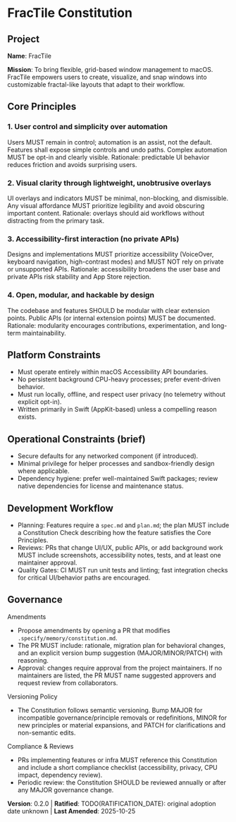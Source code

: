 # FracTile Constitution

## Project

**Name**: FracTile

**Mission**:
To bring flexible, grid-based window management to macOS. FracTile empowers
users to create, visualize, and snap windows into customizable fractal-like
layouts that adapt to their workflow.

## Core Principles

### 1. User control and simplicity over automation
Users MUST remain in control; automation is an assist, not the default. Features
shall expose simple controls and undo paths. Complex automation MUST be opt-in
and clearly visible. Rationale: predictable UI behavior reduces friction and
avoids surprising users.

### 2. Visual clarity through lightweight, unobtrusive overlays
UI overlays and indicators MUST be minimal, non-blocking, and dismissible. Any
visual affordance MUST prioritize legibility and avoid obscuring important
content. Rationale: overlays should aid workflows without distracting from the
primary task.

### 3. Accessibility-first interaction (no private APIs)
Designs and implementations MUST prioritize accessibility (VoiceOver, keyboard
navigation, high-contrast modes) and MUST NOT rely on private or unsupported
APIs. Rationale: accessibility broadens the user base and private APIs risk
stability and App Store rejection.

### 4. Open, modular, and hackable by design
The codebase and features SHOULD be modular with clear extension points. Public
APIs (or internal extension points) MUST be documented. Rationale: modularity
encourages contributions, experimentation, and long-term maintainability.

## Platform Constraints

- Must operate entirely within macOS Accessibility API boundaries.
- No persistent background CPU-heavy processes; prefer event-driven behavior.
- Must run locally, offline, and respect user privacy (no telemetry without
  explicit opt-in).
- Written primarily in Swift (AppKit-based) unless a compelling reason exists.

## Operational Constraints (brief)

- Secure defaults for any networked component (if introduced).
- Minimal privilege for helper processes and sandbox-friendly design where
  applicable.
- Dependency hygiene: prefer well-maintained Swift packages; review native
  dependencies for license and maintenance status.

## Development Workflow

- Planning: Features require a `spec.md` and `plan.md`; the plan MUST include a
  Constitution Check describing how the feature satisfies the Core Principles.
- Reviews: PRs that change UI/UX, public APIs, or add background work MUST
  include screenshots, accessibility notes, tests, and at least one maintainer
  approval.
- Quality Gates: CI MUST run unit tests and linting; fast integration checks
  for critical UI/behavior paths are encouraged.

## Governance

Amendments
- Propose amendments by opening a PR that modifies `.specify/memory/constitution.md`.
- The PR MUST include: rationale, migration plan for behavioral changes, and an
  explicit version bump suggestion (MAJOR/MINOR/PATCH) with reasoning.
- Approval: changes require approval from the project maintainers. If no
  maintainers are listed, the PR MUST name suggested approvers and request
  review from collaborators.

Versioning Policy
- The Constitution follows semantic versioning. Bump MAJOR for incompatible
  governance/principle removals or redefinitions, MINOR for new principles or
  material expansions, and PATCH for clarifications and non-semantic edits.

Compliance & Reviews
- PRs implementing features or infra MUST reference this Constitution and
  include a short compliance checklist (accessibility, privacy, CPU impact,
  dependency review).
- Periodic review: the Constitution SHOULD be reviewed annually or after any
  MAJOR governance change.

**Version**: 0.2.0 | **Ratified**: TODO(RATIFICATION_DATE): original adoption date unknown | **Last Amended**: 2025-10-25
